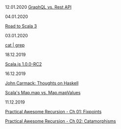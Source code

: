 12.01.2020
[GraphQL vs. Rest API](https://medium.com/swlh/graphql-vs-rest-api-architecture-3b95a77512f5)

04.01.2020

[Road to Scala 3](https://www.scala-lang.org/2019/12/18/road-to-scala-3.html)

03.01.2020

[cat | grep](https://www.youtube.com/watch?v=82NBMvx6vFY)

18.12.2019

[Scala.js 1.0.0-RC2](https://www.scala-js.org/news/2019/12/13/announcing-scalajs-1.0.0-RC2/)

16.12.2019

[John Carmack: Thoughts on Haskell](http://functionaltalks.org/2013/08/26/john-carmack-thoughts-on-haskell/)

[Scala's Map.map vs. Map.mapValues](https://blog.bruchez.name/2013/02/mapmap-vs-mapmapvalues.html)

11.12.2019

[Practical Awesome Recursion - Ch 01: Fixpoints](https://japgolly.blogspot.com/2017/11/practical-awesome-recursion-ch-01.html)

[Practical Awesome Recursion - Ch 02: Catamorphisms](https://japgolly.blogspot.com/2017/12/practical-awesome-recursion-ch-02.html)

